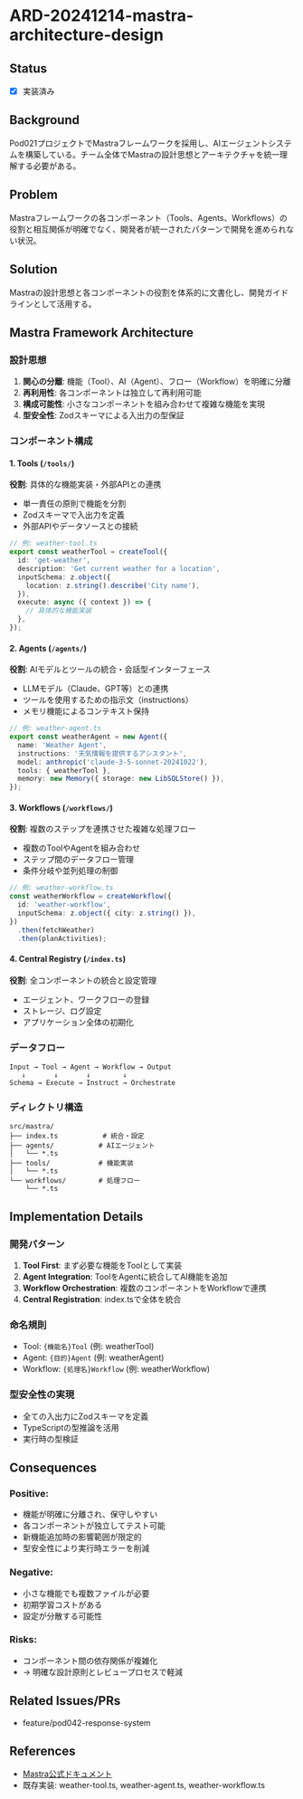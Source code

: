 # ARD-20241214-mastra-architecture-design

## Status
- [x] 実装済み

## Background
Pod021プロジェクトでMastraフレームワークを採用し、AIエージェントシステムを構築している。チーム全体でMastraの設計思想とアーキテクチャを統一理解する必要がある。

## Problem
Mastraフレームワークの各コンポーネント（Tools、Agents、Workflows）の役割と相互関係が明確でなく、開発者が統一されたパターンで開発を進められない状況。

## Solution
Mastraの設計思想と各コンポーネントの役割を体系的に文書化し、開発ガイドラインとして活用する。

## Mastra Framework Architecture

### 設計思想
1. **関心の分離**: 機能（Tool）、AI（Agent）、フロー（Workflow）を明確に分離
2. **再利用性**: 各コンポーネントは独立して再利用可能
3. **構成可能性**: 小さなコンポーネントを組み合わせて複雑な機能を実現
4. **型安全性**: Zodスキーマによる入出力の型保証

### コンポーネント構成

#### 1. Tools (`/tools/`)
**役割**: 具体的な機能実装・外部APIとの連携
- 単一責任の原則で機能を分割
- Zodスキーマで入出力を定義
- 外部APIやデータソースとの接続

```typescript
// 例: weather-tool.ts
export const weatherTool = createTool({
  id: 'get-weather',
  description: 'Get current weather for a location',
  inputSchema: z.object({
    location: z.string().describe('City name'),
  }),
  execute: async ({ context }) => {
    // 具体的な機能実装
  },
});
```

#### 2. Agents (`/agents/`)
**役割**: AIモデルとツールの統合・会話型インターフェース
- LLMモデル（Claude、GPT等）との連携
- ツールを使用するための指示文（instructions）
- メモリ機能によるコンテキスト保持

```typescript
// 例: weather-agent.ts
export const weatherAgent = new Agent({
  name: 'Weather Agent',
  instructions: '天気情報を提供するアシスタント',
  model: anthropic('claude-3-5-sonnet-20241022'),
  tools: { weatherTool },
  memory: new Memory({ storage: new LibSQLStore() }),
});
```

#### 3. Workflows (`/workflows/`)
**役割**: 複数のステップを連携させた複雑な処理フロー
- 複数のToolやAgentを組み合わせ
- ステップ間のデータフロー管理
- 条件分岐や並列処理の制御

```typescript
// 例: weather-workflow.ts
const weatherWorkflow = createWorkflow({
  id: 'weather-workflow',
  inputSchema: z.object({ city: z.string() }),
})
  .then(fetchWeather)
  .then(planActivities);
```

#### 4. Central Registry (`/index.ts`)
**役割**: 全コンポーネントの統合と設定管理
- エージェント、ワークフローの登録
- ストレージ、ログ設定
- アプリケーション全体の初期化

### データフロー

```
Input → Tool → Agent → Workflow → Output
   ↓       ↓       ↓        ↓
Schema → Execute → Instruct → Orchestrate
```

### ディレクトリ構造

```
src/mastra/
├── index.ts           # 統合・設定
├── agents/           # AIエージェント
│   └── *.ts
├── tools/            # 機能実装
│   └── *.ts
└── workflows/        # 処理フロー
    └── *.ts
```

## Implementation Details

### 開発パターン
1. **Tool First**: まず必要な機能をToolとして実装
2. **Agent Integration**: ToolをAgentに統合してAI機能を追加
3. **Workflow Orchestration**: 複数のコンポーネントをWorkflowで連携
4. **Central Registration**: index.tsで全体を統合

### 命名規則
- Tool: `{機能名}Tool` (例: weatherTool)
- Agent: `{目的}Agent` (例: weatherAgent)  
- Workflow: `{処理名}Workflow` (例: weatherWorkflow)

### 型安全性の実現
- 全ての入出力にZodスキーマを定義
- TypeScriptの型推論を活用
- 実行時の型検証

## Consequences

### Positive:
- 機能が明確に分離され、保守しやすい
- 各コンポーネントが独立してテスト可能
- 新機能追加時の影響範囲が限定的
- 型安全性により実行時エラーを削減

### Negative:
- 小さな機能でも複数ファイルが必要
- 初期学習コストがある
- 設定が分散する可能性

### Risks:
- コンポーネント間の依存関係が複雑化
- → 明確な設計原則とレビュープロセスで軽減

## Related Issues/PRs
- feature/pod042-response-system

## References
- [Mastra公式ドキュメント](https://docs.mastra.ai)
- 既存実装: weather-tool.ts, weather-agent.ts, weather-workflow.ts